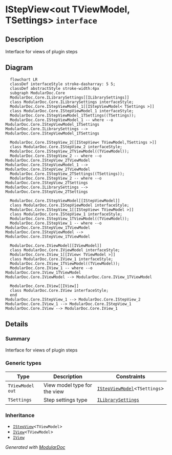 # IStepView&lt;out TViewModel,  TSettings&gt; `interface`

## Description
Interface for views of plugin steps

## Diagram
```mermaid
  flowchart LR
  classDef interfaceStyle stroke-dasharray: 5 5;
  classDef abstractStyle stroke-width:4px
  subgraph ModularDoc.Core
  ModularDoc.Core.ILibrarySettings[[ILibrarySettings]]
  class ModularDoc.Core.ILibrarySettings interfaceStyle;
  ModularDoc.Core.IStepViewModel_1[[IStepViewModel< TSettings >]]
  class ModularDoc.Core.IStepViewModel_1 interfaceStyle;
  ModularDoc.Core.IStepViewModel_1TSettings((TSettings));
  ModularDoc.Core.IStepViewModel_1 -- where --o ModularDoc.Core.IStepViewModel_1TSettings
ModularDoc.Core.ILibrarySettings --> ModularDoc.Core.IStepViewModel_1TSettings

  ModularDoc.Core.IStepView_2[[IStepView< TViewModel,TSettings >]]
  class ModularDoc.Core.IStepView_2 interfaceStyle;
  ModularDoc.Core.IStepView_2TViewModel((TViewModel));
  ModularDoc.Core.IStepView_2 -- where --o ModularDoc.Core.IStepView_2TViewModel
ModularDoc.Core.IStepViewModel_1 --> ModularDoc.Core.IStepView_2TViewModel
  ModularDoc.Core.IStepView_2TSettings((TSettings));
  ModularDoc.Core.IStepView_2 -- where --o ModularDoc.Core.IStepView_2TSettings
ModularDoc.Core.ILibrarySettings --> ModularDoc.Core.IStepView_2TSettings

  ModularDoc.Core.IStepViewModel[[IStepViewModel]]
  class ModularDoc.Core.IStepViewModel interfaceStyle;
  ModularDoc.Core.IStepView_1[[IStepView< TViewModel >]]
  class ModularDoc.Core.IStepView_1 interfaceStyle;
  ModularDoc.Core.IStepView_1TViewModel((TViewModel));
  ModularDoc.Core.IStepView_1 -- where --o ModularDoc.Core.IStepView_1TViewModel
ModularDoc.Core.IStepViewModel --> ModularDoc.Core.IStepView_1TViewModel

  ModularDoc.Core.IViewModel[[IViewModel]]
  class ModularDoc.Core.IViewModel interfaceStyle;
  ModularDoc.Core.IView_1[[IView< TViewModel >]]
  class ModularDoc.Core.IView_1 interfaceStyle;
  ModularDoc.Core.IView_1TViewModel((TViewModel));
  ModularDoc.Core.IView_1 -- where --o ModularDoc.Core.IView_1TViewModel
ModularDoc.Core.IViewModel --> ModularDoc.Core.IView_1TViewModel

  ModularDoc.Core.IView[[IView]]
  class ModularDoc.Core.IView interfaceStyle;
  end
ModularDoc.Core.IStepView_1 --> ModularDoc.Core.IStepView_2
ModularDoc.Core.IView_1 --> ModularDoc.Core.IStepView_1
ModularDoc.Core.IView --> ModularDoc.Core.IView_1
```

## Details
### Summary
Interface for views of plugin steps

### Generic types
| Type | Description | Constraints |
| --- | --- | --- |
| `TViewModel` `out` | View model type for the view | [`IStepViewModel`](./IStepViewModelT.md)&lt;`TSettings`&gt; |
| `TSettings` | Step settings type | [`ILibrarySettings`](./ILibrarySettings.md) |

### Inheritance
 - [`IStepView`](./IStepViewT.md)&lt;`TViewModel`&gt;
 - [`IView`](./IViewT.md)&lt;`TViewModel`&gt;
 - [
`IView`
](./IView.md)

*Generated with* [*ModularDoc*](https://github.com/hailstorm75/ModularDoc)
